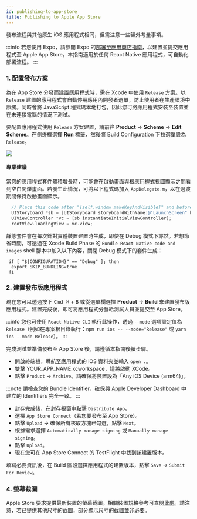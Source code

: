 ```yaml
---
id: publishing-to-app-store
title: Publishing to Apple App Store
---
```


發布流程與其他原生 iOS 應用程式相同，但需注意一些額外考量事項。

:::info
若您使用 Expo，請參閱 Expo 的[部署至應用商店指南](https://docs.expo.dev/distribution/app-stores/)，以建置並提交應用程式至 Apple App Store。本指南適用於任何 React Native 應用程式，可自動化部署流程。
:::

### 1. 配置發布方案

為在 App Store 分發而建置應用程式時，需在 Xcode 中使用 `Release` 方案。以 `Release` 建置的應用程式會自動停用應用內開發者選單，防止使用者在生產環境中誤觸。同時會將 JavaScript 程式碼本地打包，因此您可將應用程式安裝至裝置並在未連接電腦的情況下測試。

要配置應用程式使用 `Release` 方案建置，請前往 **Product** → **Scheme** → **Edit Scheme**。在側邊欄選擇 **Run** 標籤，然後將 Build Configuration 下拉選單設為 `Release`。

![](/docs/assets/ConfigureReleaseScheme.png)

#### 專業建議

當您的應用程式套件體積增長時，可能會在啟動畫面與根應用程式視圖顯示之間看到空白閃爍畫面。若發生此情況，可將以下程式碼加入 `AppDelegate.m`，以在過渡期間保持啟動畫面顯示。

```objectivec
  // Place this code after "[self.window makeKeyAndVisible]" and before "return YES;"
  UIStoryboard *sb = [UIStoryboard storyboardWithName:@"LaunchScreen" bundle:nil];
  UIViewController *vc = [sb instantiateInitialViewController];
  rootView.loadingView = vc.view;
```

靜態套件會在每次針對實體裝置建置時生成，即使在 Debug 模式下亦然。若想節省時間，可透過在 Xcode Build Phase 的 `Bundle React Native code and images` shell 腳本中加入以下內容，關閉 Debug 模式下的套件生成：

```shell
 if [ "${CONFIGURATION}" == "Debug" ]; then
  export SKIP_BUNDLING=true
 fi
```

### 2. 建置發布版應用程式

現在您可以透過按下 <kbd>Cmd ⌘</kbd> + <kbd>B</kbd> 或從選單欄選擇 **Product** → **Build** 來建置發布版應用程式。建置完成後，即可將應用程式分發給測試人員並提交至 App Store。

:::info
您也可使用 `React Native CLI` 執行此操作，透過 `--mode` 選項設定值為 `Release`（例如在專案根目錄執行：`npm run ios -- --mode="Release"` 或 `yarn ios --mode Release`）。
:::

完成測試並準備發布至 App Store 後，請遵循本指南後續步驟。

- 開啟終端機，導航至應用程式的 iOS 資料夾並輸入 `open .`。
- 雙擊 YOUR_APP_NAME.xcworkspace，這將啟動 XCode。
- 點擊 `Product` → `Archive`。請確保將裝置設為「Any iOS Device (arm64)」。

:::note
請檢查您的 Bundle Identifier，確保與 Apple Developer Dashboard 中建立的 Identifiers 完全一致。
:::

- 封存完成後，在封存視窗中點擊 `Distribute App`。
- 選擇 `App Store Connect`（若您要發布至 App Store）。
- 點擊 `Upload` → 確保所有核取方塊已勾選，點擊 `Next`。
- 根據需求選擇 `Automatically manage signing` 或 `Manually manage signing`。
- 點擊 `Upload`。
- 現在您可在 App Store Connect 的 TestFlight 中找到該建置版本。

填寫必要資訊後，在 Build 區段選擇應用程式的建置版本，點擊 `Save` → `Submit For Review`。

### 4. 螢幕截圖

Apple Store 要求提供最新裝置的螢幕截圖。相關裝置規格參考可查閱[此處](https://developer.apple.com/help/app-store-connect/reference/screenshot-specifications/)。請注意，若已提供其他尺寸的截圖，部分顯示尺寸的截圖並非必要。